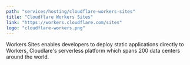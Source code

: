 ```yaml
---
path: "services/hosting/cloudflare-workers-sites"
title: "Cloudflare Workers Sites"
link: "https://workers.cloudflare.com/sites"
logo: "cloudflare-workers.png"
---
```


Workers Sites enables developers to deploy static applications directly to Workers, Cloudlare's serverless platform which spans 200 data centers around the world.
